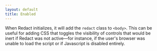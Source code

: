 ```yaml
---
layout: default
title: Enabled
---
```


When Redact initializes, it will add the `redact` class to `<body>`. This can be useful for adding CSS that toggles the visibility of controls that would be inert if Redact was not active—for instance, if the user's browser was unable to load the script or if Javascript is disabled entirely.
